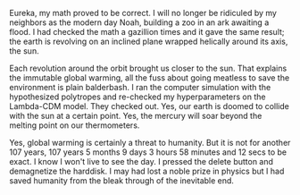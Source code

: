 Eureka, my math proved to be correct. I will no longer be ridiculed by my neighbors as the modern day Noah, building a zoo in an ark awaiting a flood. I had checked the math a gazillion times and it gave the same result; the earth is revolving on an inclined plane wrapped helically around its axis, the sun. 

Each revolution around the orbit brought us closer to the sun. That explains the immutable global warming, all the fuss about going meatless to save the environment is plain balderbash. I ran the computer simulation with the hypothesized polytropes and re-checked my hyperparameters on the Lambda-CDM model. They checked out. Yes, our earth is doomed to collide with the sun at a certain point. Yes, the mercury will soar beyond the melting point on our thermometers. 

Yes, global warming is certainly a threat to humanity. But it is not for another 107 years, 107 years 5 months 9 days 3 hours 58 minutes and 12 secs to be exact. I know I won't live to see the day. I pressed the delete button and demagnetize the harddisk. I may had lost a noble prize in physics but I had saved humanity from the bleak through of the inevitable end.
